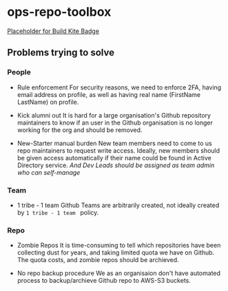 # ops-repo-toolbox
[Placeholder for Build Kite Badge](https://google.com.au)

## Problems trying to solve


### People

- Rule enforcement
For security reasons, we need to enforce 2FA, having email address on profile, as well as having real name (FirstName LastName) on profile.


- Kick alumni out
It is hard for a large organisation's Github repository maintainers to know if an user in the Github organisation is no longer working for the org and should be removed.

- New-Starter manual burden
New team members need to come to us repo maintainers to request write access. Ideally, new members should be given access automatically if their name could be found in Active Directory service. _And Dev Leads should be assigned as team admin who can self-manage_


### Team

- 1 tribe - 1 team
Github Teams are arbitrarily created, not ideally created by `1 tribe - 1 team ` policy.


### Repo

- Zombie Repos
It is time-consuming to tell which repositories have been collecting dust for years, and taking limited quota we have on Github. The quota costs, and zombie repos should be archieved.

- No repo backup procedure
We as an organisaion don't have automated process to backup/archieve Github repo to AWS-S3 buckets.
